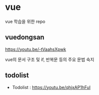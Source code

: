 # vue
vue 학습을 위한 repo

## vuedongsan
https://youtu.be/-tVaahsXpwk

vue의 문서 구조 및 if, 반복문 등의 주요 문법 숙지




## todolist
- Todolist : https://youtu.be/qhjxAP1hFuI
